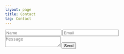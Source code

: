 ```yaml
---
layout: page
title: Contact
tag: Contact
---
```

<div class="contact">

<form id="contactform" method="POST">
    <input type="text" name="name" placeholder="Name">
    <input type="email" name="_replyto" placeholder="Email">
    <input type="hidden" name="_subject" value="Portfolio Contact" />
    <textarea name="message" placeholder="Message"></textarea>
    <input type="text" name="_gotcha" style="display:none" />
    <input type="hidden" name="_next" value="//twarrre.github.io/thanks" />
    <input type="submit" value="Send">
</form>
<script>
    var contactform =  document.getElementById('contactform');
    contactform.setAttribute('action', '//formspree.io/' + 't' + 'wa' + 're' + '41' + '94' + '@' + 'gmail' + '.' + 'com');
</script>

</div>
